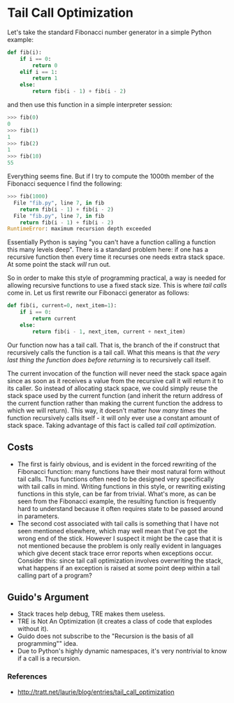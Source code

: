 # Tail Call Optimization

Let's take the standard Fibonacci number generator in a simple Python example:

```py
def fib(i):
    if i == 0:
        return 0
    elif i == 1:
        return 1
    else:
        return fib(i - 1) + fib(i - 2)
```

and then use this function in a simple interpreter session:

```py
>>> fib(0)
0
>>> fib(1)
1
>>> fib(2)
1
>>> fib(10)
55
```

Everything seems fine. But if I try to compute the 1000th member of the
Fibonacci sequence I find the following:

```py
>>> fib(1000)
  File "fib.py", line 7, in fib
    return fib(i - 1) + fib(i - 2)
  File "fib.py", line 7, in fib
    return fib(i - 1) + fib(i - 2)
RuntimeError: maximum recursion depth exceeded
```

Essentially Python is saying "you can't have a function calling a function this
many levels deep". There is a standard problem here: if one has a recursive
function then every time it recurses one needs extra stack space. At some point
the stack *will* run out.

So in order to make this style of programming practical, a way is needed for
allowing recursive functions to use a fixed stack size. This is where *tail
calls* come in. Let us first rewrite our Fibonacci generator as follows:

```py
def fib(i, current=0, next_item=1):
    if i == 0:
        return current
    else:
        return fib(i - 1, next_item, current + next_item)
```

Our function now has a tail call. That is, the branch of the if construct that
recursively calls the function is a tail call. What this means is that *the very
last thing the function does before returning* is to recursively call itself.

The current invocation of the function will never need the stack space again
since as soon as it receives a value from the recursive call it will return it
to its caller. So instead of allocating stack space, we could simply reuse the
stack space used by the current function (and inherit the return address of the
current function rather than making the current function the address to which we
will return). This way, it doesn't matter *how many times* the function
recursively calls itself - it will only ever use a constant amount of stack
space. Taking advantage of this fact is called *tail call optimization*.


## Costs

* The first is fairly obvious, and is evident in the forced rewriting of the
  Fibonacci function: many functions have their most natural form without tail
  calls. Thus functions often need to be designed very specifically with tail
  calls in mind. Writing functions in this style, or rewriting existing
  functions in this style, can be far from trivial. What's more, as can be seen
  from the Fibonacci example, the resulting function is frequently hard to
  understand because it often requires state to be passed around in parameters.
* The second cost associated with tail calls is something that I have not seen
  mentioned elsewhere, which may well mean that I've got the wrong end of the
  stick. However I suspect it might be the case that it is not mentioned because
  the problem is only really evident in languages which give decent stack trace
  error reports when exceptions occur. Consider this: since tail call
  optimization involves overwriting the stack, what happens if an exception is
  raised at some point deep within a tail calling part of a program?

## Guido's Argument

* Stack traces help debug, TRE makes them useless.
* TRE is Not An Optimization (it creates a class of code that explodes without
  it).
* Guido does not subscribe to the "Recursion is the basis of all programming""
  idea.
* Due to Python's highly dynamic namespaces, it's very nontrivial to know if a
  call is a recursion.
  
### References

* http://tratt.net/laurie/blog/entries/tail_call_optimization
